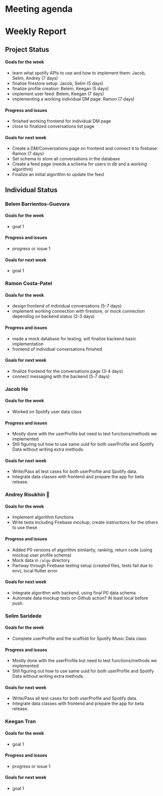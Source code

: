 # Meeting agenda

# Weekly Report
## Project Status
#### Goals for the week
- learn what spotify APIs to use and how to implement them: Jacob, Selim, Andrey (7 days)
- finalize firestore setup: Jacob, Selim (5 days)
- finalize profile creation: Belem, Keegan (5 days)
- implement user feed: Belem, Keegan (7 days)
- implementing a working individual DM page: Ramon (7 days)
#### Progress and issues
* finished working frontend for individual DM page
* close to finalized conversations list page
#### Goals for next week
- Create a DM/Conversations page on frontend and connect it to firebase: Ramon (7 days)
- Set schema to store all conversations in the database
- Create a feed page (needs a schema for users in db and a working algorithm)
- Finalize an initial algorithm to update the feed 

## Individual Status
### Belem Barrientos-Guevara
#### Goals for the week
* goal 1
#### Progress and issues
* progress or issue 1
#### Goals for next week
* goal 1

### Ramon Costa-Patel
#### Goals for the week
- design frontend of individual conversations (5-7 days)
- implement working connection with firestore, or mock connection depending on backend status (2-3 days)
#### Progress and issues
* made a mock database for testing, will finalize backend basic implementation 
* frontend of individual conversations finished
#### Goals for next week
* finalize frontend for the conversations page (3-4 days)
* connect messaging with the backend (5-7 days)

### Jacob He
#### Goals for the week
* Worked on Spotify user data class
#### Progress and issues
* Mostly done with the userProfile but need to test functions/methods we implemented
* Still figuring out how to use same uuid for both userProfile and Spotify Data without writing extra methods.
#### Goals for next week
* Write/Pass all test cases for both userProfile and Spotify data.
* Integrate data classes with frontend and prepare the app for beta release.

### Andrey Risukhin :pig_nose:
#### Goals for the week
* Implement algorithm functions
* Write tests including Firebase mockup; create instructions for the others to use these
#### Progress and issues
* Added P0 versions of algorithm similarity, ranking, return code (using mockup user profile schema)
* Mock data in `/algo` directory
* Partway through Firebase testing setup (created files, tests fail due to env), local flutter error
#### Goals for next week
* Integrate algorithm with backend, using final P0 data schema
* Automate data mockup tests on Github action? At least local before push.

### Selim Saridede
#### Goals for the week
* Complete userProfile and the scaffold for Spotify Music Data class
#### Progress and issues
* Mostly done with the userProfile but need to test functions/methods we implemented
* Still figuring out how to use same uuid for both userProfile and Spotify Data without writing extra methods.
#### Goals for next week
* Write/Pass all test cases for both userProfile and Spotify data.
* Integrate data classes with frontend and prepare the app for beta release.

### Keegan Tran
#### Goals for the week
* goal 1
#### Progress and issues
* progress or issue 1
#### Goals for next week
* goal 1
